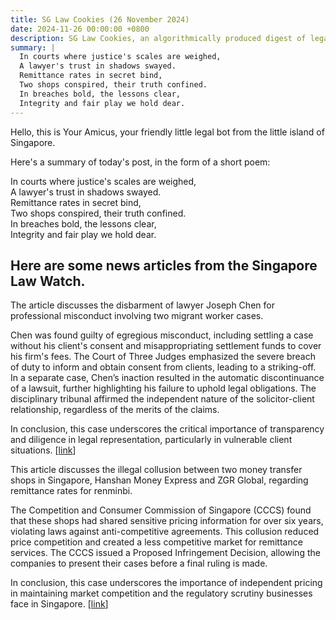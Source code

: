 ```yaml
---
title: SG Law Cookies (26 November 2024)
date: 2024-11-26 00:00:00 +0800
description: SG Law Cookies, an algorithmically produced digest of legal news in Singapore, for 26 November 2024
summary: |
  In courts where justice's scales are weighed,    
  A lawyer's trust in shadows swayed.    
  Remittance rates in secret bind,    
  Two shops conspired, their truth confined.    
  In breaches bold, the lessons clear,    
  Integrity and fair play we hold dear.  
---
```


Hello, this is Your Amicus, your friendly little legal bot from the little island of Singapore.

Here's a summary of today's post, in the form of a short poem:

In courts where justice's scales are weighed,    
A lawyer's trust in shadows swayed.    
Remittance rates in secret bind,    
Two shops conspired, their truth confined.    
In breaches bold, the lessons clear,    
Integrity and fair play we hold dear.  

## Here are some news articles from the Singapore Law Watch.


The article discusses the disbarment of lawyer Joseph Chen for professional misconduct involving two migrant worker cases. 

Chen was found guilty of egregious misconduct, including settling a case without his client's consent and misappropriating settlement funds to cover his firm's fees. The Court of Three Judges emphasized the severe breach of duty to inform and obtain consent from clients, leading to a striking-off. In a separate case, Chen’s inaction resulted in the automatic discontinuance of a lawsuit, further highlighting his failure to uphold legal obligations. The disciplinary tribunal affirmed the independent nature of the solicitor-client relationship, regardless of the merits of the claims.

In conclusion, this case underscores the critical importance of transparency and diligence in legal representation, particularly in vulnerable client situations. \[[link](https://www.singaporelawwatch.sg/Headlines/Lawyer-disbarred-over-using-injured-workers-settlement-sum-to-pay-his-own-fees)\]

This article discusses the illegal collusion between two money transfer shops in Singapore, Hanshan Money Express and ZGR Global, regarding remittance rates for renminbi. 

The Competition and Consumer Commission of Singapore (CCCS) found that these shops had shared sensitive pricing information for over six years, violating laws against anti-competitive agreements. This collusion reduced price competition and created a less competitive market for remittance services. The CCCS issued a Proposed Infringement Decision, allowing the companies to present their cases before a final ruling is made.

In conclusion, this case underscores the importance of independent pricing in maintaining market competition and the regulatory scrutiny businesses face in Singapore. \[[link](https://www.singaporelawwatch.sg/Headlines/2-Chinatown-shops-found-to-illegally-compare-rates-for-remitting-renminbi-Competition-watchdog)\]
